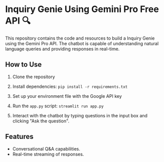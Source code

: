 # Inquiry Genie Using Gemini Pro Free API 🔍

This repository contains the code and resources to build a Inquiry Genie using the Gemini Pro API. The chatbot is capable of understanding natural language queries and providing responses in real-time.


## How to Use
1. Clone the repository

2. Install dependencies:
`pip install -r requirements.txt`

3. Set up your environment file with the Google API key

4. Run the `app.py` script:
`streamlit run app.py`


5. Interact with the chatbot by typing questions in the input box and clicking "Ask the question".

## Features
- Conversational Q&A capabilities.
- Real-time streaming of responses.
